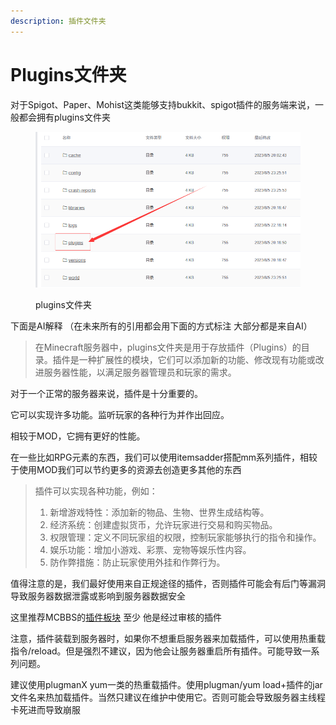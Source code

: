 ```yaml
---
description: 插件文件夹
---
```


# Plugins文件夹

对于Spigot、Paper、Mohist这类能够支持bukkit、spigot插件的服务端来说，一般都会拥有plugins文件夹

<figure><img src="../.gitbook/assets/image.png" alt=""><figcaption><p>plugins文件夹</p></figcaption></figure>

下面是AI解释 （在未来所有的引用都会用下面的方式标注 大部分都是来自AI）

> 在Minecraft服务器中，plugins文件夹是用于存放插件（Plugins）的目录。插件是一种扩展性的模块，它们可以添加新的功能、修改现有功能或改进服务器性能，以满足服务器管理员和玩家的需求。

对于一个正常的服务器来说，插件是十分重要的。

它可以实现许多功能。监听玩家的各种行为并作出回应。

相较于MOD，它拥有更好的性能。

在一些比如RPG元素的东西，我们可以使用itemsadder搭配mm系列插件，相较于使用MOD我们可以节约更多的资源去创造更多其他的东西

> 插件可以实现各种功能，例如：
>
> 1. 新增游戏特性：添加新的物品、生物、世界生成结构等。
> 2. 经济系统：创建虚拟货币，允许玩家进行交易和购买物品。
> 3. 权限管理：定义不同玩家组的权限，控制玩家能够执行的指令和操作。
> 4. 娱乐功能：增加小游戏、彩票、宠物等娱乐性内容。
> 5. 防作弊措施：防止玩家使用外挂和作弊行为。

值得注意的是，我们最好使用来自正规途径的插件，否则插件可能会有后门等漏洞导致服务器数据泄露或影响到服务器数据安全

这里推荐MCBBS的[插件板块](https://www.mcbbs.net/forum-servermod-1.html) 至少 他是经过审核的插件



注意，插件装载到服务器时，如果你不想重启服务器来加载插件，可以使用热重载指令/reload。但是强烈不建议，因为他会让服务器重启所有插件。可能导致一系列问题。

建议使用plugmanX yum一类的热重载插件。使用plugman/yum load+插件的jar文件名来热加载插件。当然只建议在维护中使用它。否则可能会导致服务器主线程卡死进而导致崩服
